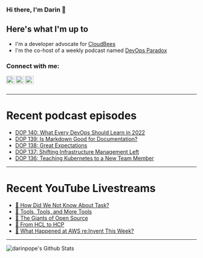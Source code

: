 ### Hi there, I'm Darin 👋

## Here's what I'm up to
- I'm a developer advocate for [CloudBees][cloudbees-website]
- I'm the co-host of a weekly podcast named [DevOps Paradox][dop-website]

### Connect with me:

[<img align="left" alt="darinpope | Twitter" width="22px" src="https://cdn.jsdelivr.net/npm/simple-icons@v3/icons/twitter.svg" />][twitter]
[<img align="left" alt="darinpope | LinkedIn" width="22px" src="https://cdn.jsdelivr.net/npm/simple-icons@v3/icons/linkedin.svg" />][linkedin]
[<img align="left" alt="darinpope | Instagram" width="22px" src="https://cdn.jsdelivr.net/npm/simple-icons@v3/icons/instagram.svg" />][instagram]

<br />
<br />

---

# Recent podcast episodes
<!-- BLOG-POST-LIST:START -->
- [DOP 140: What Every DevOps Should Learn in 2022](https://www.devopsparadox.com/episodes/what-every-devops-should-learn-in-2022-140/)
- [DOP 139: Is Markdown Good for Documentation?](https://www.devopsparadox.com/episodes/is-markdown-good-for-documentation-139/)
- [DOP 138: Great Expectations](https://www.devopsparadox.com/episodes/great-expectations-138/)
- [DOP 137: Shifting Infrastructure Management Left](https://www.devopsparadox.com/episodes/shifting-infrastructure-management-left-137/)
- [DOP 136: Teaching Kubernetes to a New Team Member](https://www.devopsparadox.com/episodes/teaching-kubernetes-to-a-new-team-member-136/)
<!-- BLOG-POST-LIST:END -->

---

# Recent YouTube Livestreams
<!-- YOUTUBE:START -->
- [🔴 How Did We Not Know About Task?](https://www.youtube.com/watch?v=RrVpQ4T548U)
- [🔴 Tools, Tools, and More Tools](https://www.youtube.com/watch?v=e490khNiI5s)
- [🔴 The Giants of Open Source](https://www.youtube.com/watch?v=4nFRKbY_HVE)
- [🔴 From HCL to HCP](https://www.youtube.com/watch?v=kqH-11A3bMA)
- [🔴 What Happened at AWS re:Invent This Week?](https://www.youtube.com/watch?v=YiCbE5Lssa4)
<!-- YOUTUBE:END -->

---

<img align="left" alt="darinpope's Github Stats" src="https://github-readme-stats.codestackr.vercel.app/api?username=darinpope&show_icons=true&hide_border=true" />


[website]: https://www.darinpope.com/
[twitter]: https://twitter.com/darinpope
[youtube]: https://youtube.com/darinpope
[instagram]: https://instagram.com/darinpope
[linkedin]: https://linkedin.com/in/darinpope
[cloudbees-website]: https://www.cloudbees.com/
[dop-website]: https://www.devopsparadox.com/

<!--
**darinpope/darinpope** is a ✨ _special_ ✨ repository because its `README.md` (this file) appears on your GitHub profile.

Here are some ideas to get you started:

- 🔭 I’m currently working on ...
- 🌱 I’m currently learning ...
- 👯 I’m looking to collaborate on ...
- 🤔 I’m looking for help with ...
- 💬 Ask me about ...
- 📫 How to reach me: ...
- 😄 Pronouns: ...
- ⚡ Fun fact: ...
-->
